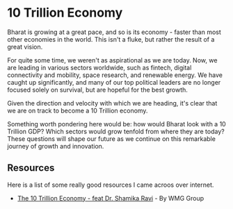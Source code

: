 # 10 Trillion Economy

Bharat is growing at a great pace, and so is its economy - faster than most other economies in the world. This isn't a fluke, but rather the result of a great vision.

For quite some time, we weren't as aspirational as we are today. Now, we are leading in various sectors worldwide, such as fintech, digital connectivity and mobility, space research, and renewable energy. We have caught up significantly, and many of our top political leaders are no longer focused solely on survival, but are hopeful for the best growth.

Given the direction and velocity with which we are heading, it's clear that we are on track to become a 10 Trillion economy.

Something worth pondering here would be: how would Bharat look with a 10 Trillion GDP? Which sectors would grow tenfold from where they are today? These questions will shape our future as we continue on this remarkable journey of growth and innovation.

## Resources

Here is a list of some really good resources I came acroos over internet.

- [The 10 Trillion Economy - feat Dr. Shamika Ravi](https://www.youtube.com/watch?v=b1F0nK29OhU) - By WMG Group
